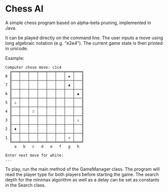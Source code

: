 # Chess AI

A simple chess program based on alpha–beta pruning, implemented in Java.

It can be played directly on the command line. The user inputs a move using long algebraic notation (e.g. "e2e4"). The current game state is then printed in unicode.

Example:
```
Computer chose move: c1c4
  ╔═══╤═══╤═══╤═══╤═══╤═══╤═══╤═══╗
8 ║   │   │   │   │   │   │ ♚ │   ║
  ╟───┼───┼───┼───┼───┼───┼───┼───╢
7 ║   │   │   │   │   │   │ ♟ │   ║
  ╟───┼───┼───┼───┼───┼───┼───┼───╢
6 ║   │   │   │   │   │   │   │ ♟ ║
  ╟───┼───┼───┼───┼───┼───┼───┼───╢
5 ║ ♙ │   │   │   │   │   │   │   ║
  ╟───┼───┼───┼───┼───┼───┼───┼───╢
4 ║   │   │ ♖ │   │   │   │   │   ║
  ╟───┼───┼───┼───┼───┼───┼───┼───╢
3 ║   │   │   │   │   │   │   │ ♙ ║
  ╟───┼───┼───┼───┼───┼───┼───┼───╢
2 ║ ♜ │   │   │   │   │   │   │   ║
  ╟───┼───┼───┼───┼───┼───┼───┼───╢
1 ║   │   │   │   │   │   │ ♔ │   ║
  ╚═══╧═══╧═══╧═══╧═══╧═══╧═══╧═══╝
    a   b   c   d   e   f   g   h  

Enter next move for white: 
...
```

To play, run the main method of the GameManager class. The program will read the player type for both players before starting the game.
The search depth for the minimax algorithm as well as a delay can be set as constants in the Search class.
